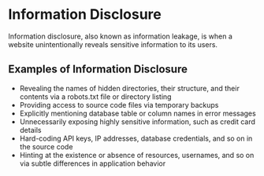 # Information Disclosure
Information disclosure, also known as information leakage, is when a website unintentionally reveals sensitive information to its users.

## Examples of Information Disclosure
  - Revealing the names of hidden directories, their structure, and their contents via a robots.txt file or directory listing
  - Providing access to source code files via temporary backups
  - Explicitly mentioning database table or column names in error messages
  - Unnecessarily exposing highly sensitive information, such as credit card details
  - Hard-coding API keys, IP addresses, database credentials, and so on in the source code
  - Hinting at the existence or absence of resources, usernames, and so on via subtle differences in application behavior
